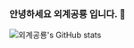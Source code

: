 ### 안녕하세요 외계공룡 입니다. 👋

![외계공룡's GitHub stats](https://github-readme-stats.vercel.app/api?username=chucoding&show_icons=true&theme=vue-dark)

<!--
**chucoding/chucoding** is a ✨ _special_ ✨ repository because its `README.md` (this file) appears on your GitHub profile.
Here are some ideas to get you started:


- 🔭 I’m currently working on ...
- 🌱 I’m currently learning ...
- 👯 I’m looking to collaborate on ...
- 🤔 I’m looking for help with ...
- 💬 Ask me about ...
- 📫 How to reach me: ...
- 😄 Pronouns: ...
- ⚡ Fun fact: ...
-->
